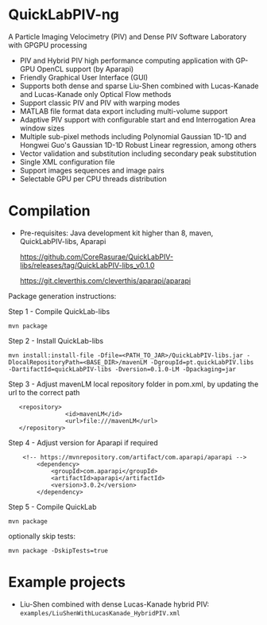 # QuickLabPIV-ng
A Particle Imaging Velocimetry (PIV) and Dense PIV Software Laboratory with GPGPU processing

- PIV and Hybrid PIV high performance computing application with GP-GPU OpenCL support (by Aparapi)
- Friendly Graphical User Interface (GUI)
- Supports both dense and sparse Liu-Shen combined with Lucas-Kanade and Lucas-Kanade only Optical Flow methods
- Support classic PIV and PIV with warping modes
- MATLAB file format data export including multi-volume support
- Adaptive PIV support with configurable start and end Interrogation Area window sizes
- Multiple sub-pixel methods including Polynomial Gaussian 1D-1D and Hongwei Guo's Gaussian 1D-1D Robust Linear regression, among others
- Vector validation and substitution including secondary peak substitution
- Single XML configuration file
- Support images sequences and image pairs
- Selectable GPU per CPU threads distribution

# Compilation
- Pre-requisites:
  Java development kit higher than 8, maven, QuickLabPIV-libs, Aparapi
  
  https://github.com/CoreRasurae/QuickLabPIV-libs/releases/tag/QuickLabPIV-libs_v0.1.0

  https://git.cleverthis.com/cleverthis/aparapi/aparapi

Package generation instructions:

Step 1 - Compile QuickLab-libs

```mvn package```

Step 2 - Install QuickLab-libs

```mvn install:install-file -Dfile=<PATH_TO_JAR>/QuickLabPIV-libs.jar -DlocalRepositoryPath=<BASE_DIR>/mavenLM -DgroupId=pt.quickLabPIV.libs -DartifactId=quickLabPIV-libs -Dversion=0.1.0-LM -Dpackaging=jar```

Step 3 - Adjust mavenLM local repository folder in pom.xml, by updating the url to the correct path
```
   <repository>
                <id>mavenLM</id>
                <url>file:///mavenLM</url>
   </repository>
```

Step 4 - Adjust version for Aparapi if required
```
    <!-- https://mvnrepository.com/artifact/com.aparapi/aparapi -->
		<dependency>
		    <groupId>com.aparapi</groupId>
		    <artifactId>aparapi</artifactId>
		    <version>3.0.2</version>
		</dependency>
```

Step 5 - Compile QuickLab

```mvn package```

optionally skip tests:

```mvn package -DskipTests=true```

# Example projects
- Liu-Shen combined with dense Lucas-Kanade hybrid PIV:
  ```examples/LiuShenWithLucasKanade_HybridPIV.xml```
